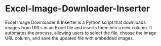 # Excel-Image-Downloader-Inserter
Excel Image Downloader &amp; Inserter is a Python script that downloads images from URLs in an Excel file and inserts them into a new column. It automates the process, allowing users to select the file, choose the image URL column, and save the updated file with embedded images.
